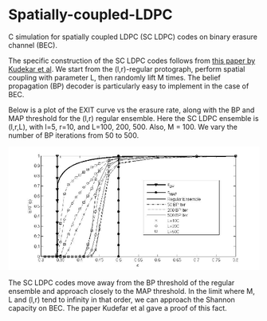 # Spatially-coupled-LDPC
C simulation for spatially coupled LDPC (SC LDPC) codes on binary erasure channel (BEC).

The specific construction of the SC LDPC codes follows from [this paper by Kudekar et al](https://arxiv.org/abs/1001.1826). We start from the (l,r)-regular protograph, perform spatial coupling with parameter L, then randomly lift M times. The belief propagation (BP) decoder is particularly easy to implement in the case of BEC.

Below is a plot of the EXIT curve vs the erasure rate, along with the BP and MAP threshold for the (l,r) regular ensemble. Here the SC LDPC ensemble is (l,r,L), with l=5, r=10, and L=100, 200, 500. Also, M = 100. We vary the number of BP iterations from 50 to 500.

![](/spatiallycoupledLDPC.jpg)

The SC LDPC codes move away from the BP threshold of the regular ensemble and approach closely to the MAP threshold. In the limit where M, L and (l,r) tend to infinity in that order, we can approach the Shannon capacity on BEC. The paper Kudefar et al gave a proof of this fact.
